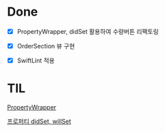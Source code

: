 # Done

- [x]  PropertyWrapper, didSet 활용하여 수량버튼 리팩토링
- [x] OrderSection 뷰 구현
- [x] SwiftLint 적용



# TIL

[PropertyWrapper](https://eunjin3786.tistory.com/472)

[프로퍼티 didSet, willSet](https://medium.com/ios-development-with-swift/프로퍼티-get-set-didset-willset-in-ios-a8f2d4da5514)